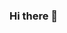 ### Hi there 👋

<!--
**Ahmedibrahem123/Ahmedibrahem123** is a ✨ _special_ ✨ repository because its `README.md` (this file) appears on your GitHub profile.

I'm Ahmed .I’m an undergraduate computer science engineer with experience in performing analysis work on data for small and medium sized businesses. I’m experienced in python, beginner in data science, Interested in studying AI &ML .

- 🔭 I’m currently working on DATA Analysis
- 🌱 I’m currently learning Machine Learning
- 👯 I’m looking to collaborate on Data Analysis Projects
- 💬 Ask me about Analytic Skills
- 📫 How to reach me: ahmed.ibrahem0013@gmail.com
-->
